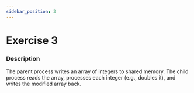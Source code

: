 ```yaml
---
sidebar_position: 3
---
```


# Exercise 3

### Description

The parent process writes an array of integers to shared memory. The child process reads the array, processes each integer (e.g., doubles it), and writes the modified array back.
